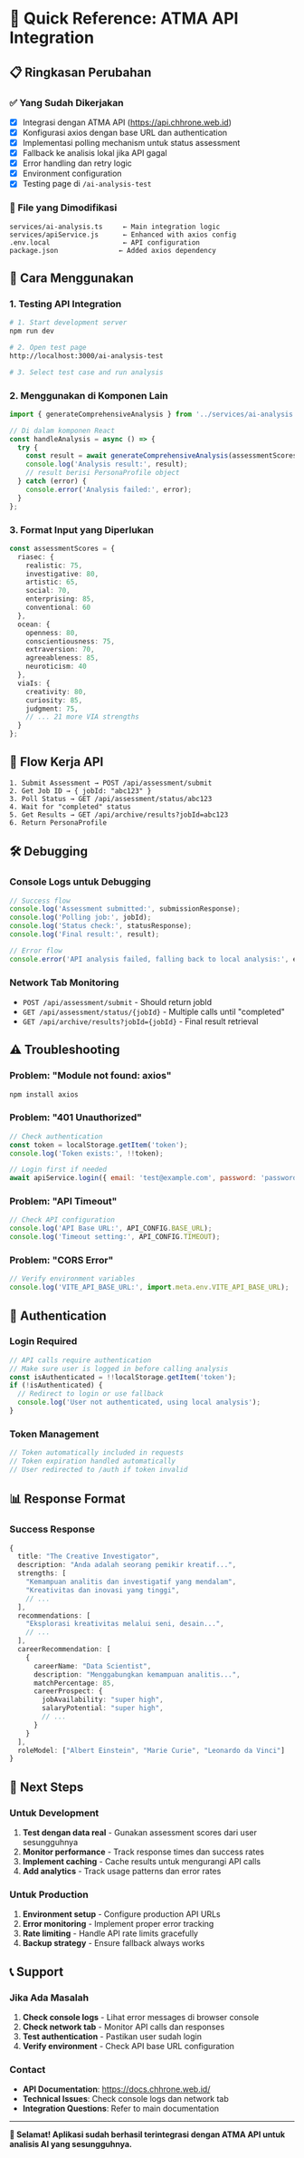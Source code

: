 # 🚀 Quick Reference: ATMA API Integration

## 📋 Ringkasan Perubahan

### ✅ Yang Sudah Dikerjakan
- [x] Integrasi dengan ATMA API (https://api.chhrone.web.id)
- [x] Konfigurasi axios dengan base URL dan authentication
- [x] Implementasi polling mechanism untuk status assessment
- [x] Fallback ke analisis lokal jika API gagal
- [x] Error handling dan retry logic
- [x] Environment configuration
- [x] Testing page di `/ai-analysis-test`

### 🔧 File yang Dimodifikasi
```
services/ai-analysis.ts     ← Main integration logic
services/apiService.js      ← Enhanced with axios config
.env.local                  ← API configuration
package.json               ← Added axios dependency
```

## 🎯 Cara Menggunakan

### 1. **Testing API Integration**
```bash
# 1. Start development server
npm run dev

# 2. Open test page
http://localhost:3000/ai-analysis-test

# 3. Select test case and run analysis
```

### 2. **Menggunakan di Komponen Lain**
```typescript
import { generateComprehensiveAnalysis } from '../services/ai-analysis';

// Di dalam komponen React
const handleAnalysis = async () => {
  try {
    const result = await generateComprehensiveAnalysis(assessmentScores);
    console.log('Analysis result:', result);
    // result berisi PersonaProfile object
  } catch (error) {
    console.error('Analysis failed:', error);
  }
};
```

### 3. **Format Input yang Diperlukan**
```typescript
const assessmentScores = {
  riasec: {
    realistic: 75,
    investigative: 80,
    artistic: 65,
    social: 70,
    enterprising: 85,
    conventional: 60
  },
  ocean: {
    openness: 80,
    conscientiousness: 75,
    extraversion: 70,
    agreeableness: 85,
    neuroticism: 40
  },
  viaIs: {
    creativity: 80,
    curiosity: 85,
    judgment: 75,
    // ... 21 more VIA strengths
  }
};
```

## 🔄 Flow Kerja API

```
1. Submit Assessment → POST /api/assessment/submit
2. Get Job ID → { jobId: "abc123" }
3. Poll Status → GET /api/assessment/status/abc123
4. Wait for "completed" status
5. Get Results → GET /api/archive/results?jobId=abc123
6. Return PersonaProfile
```

## 🛠️ Debugging

### Console Logs untuk Debugging
```javascript
// Success flow
console.log('Assessment submitted:', submissionResponse);
console.log('Polling job:', jobId);
console.log('Status check:', statusResponse);
console.log('Final result:', result);

// Error flow
console.error('API analysis failed, falling back to local analysis:', error);
```

### Network Tab Monitoring
- `POST /api/assessment/submit` - Should return jobId
- `GET /api/assessment/status/{jobId}` - Multiple calls until "completed"
- `GET /api/archive/results?jobId={jobId}` - Final result retrieval

## ⚠️ Troubleshooting

### Problem: "Module not found: axios"
```bash
npm install axios
```

### Problem: "401 Unauthorized"
```javascript
// Check authentication
const token = localStorage.getItem('token');
console.log('Token exists:', !!token);

// Login first if needed
await apiService.login({ email: 'test@example.com', password: 'password' });
```

### Problem: "API Timeout"
```javascript
// Check API configuration
console.log('API Base URL:', API_CONFIG.BASE_URL);
console.log('Timeout setting:', API_CONFIG.TIMEOUT);
```

### Problem: "CORS Error"
```javascript
// Verify environment variables
console.log('VITE_API_BASE_URL:', import.meta.env.VITE_API_BASE_URL);
```

## 🔐 Authentication

### Login Required
```javascript
// API calls require authentication
// Make sure user is logged in before calling analysis
const isAuthenticated = !!localStorage.getItem('token');
if (!isAuthenticated) {
  // Redirect to login or use fallback
  console.log('User not authenticated, using local analysis');
}
```

### Token Management
```javascript
// Token automatically included in requests
// Token expiration handled automatically
// User redirected to /auth if token invalid
```

## 📊 Response Format

### Success Response
```typescript
{
  title: "The Creative Investigator",
  description: "Anda adalah seorang pemikir kreatif...",
  strengths: [
    "Kemampuan analitis dan investigatif yang mendalam",
    "Kreativitas dan inovasi yang tinggi",
    // ...
  ],
  recommendations: [
    "Eksplorasi kreativitas melalui seni, desain...",
    // ...
  ],
  careerRecommendation: [
    {
      careerName: "Data Scientist",
      description: "Menggabungkan kemampuan analitis...",
      matchPercentage: 85,
      careerProspect: {
        jobAvailability: "super high",
        salaryPotential: "super high",
        // ...
      }
    }
  ],
  roleModel: ["Albert Einstein", "Marie Curie", "Leonardo da Vinci"]
}
```

## 🚀 Next Steps

### Untuk Development
1. **Test dengan data real** - Gunakan assessment scores dari user sesungguhnya
2. **Monitor performance** - Track response times dan success rates
3. **Implement caching** - Cache results untuk mengurangi API calls
4. **Add analytics** - Track usage patterns dan error rates

### Untuk Production
1. **Environment setup** - Configure production API URLs
2. **Error monitoring** - Implement proper error tracking
3. **Rate limiting** - Handle API rate limits gracefully
4. **Backup strategy** - Ensure fallback always works

## 📞 Support

### Jika Ada Masalah
1. **Check console logs** - Lihat error messages di browser console
2. **Check network tab** - Monitor API calls dan responses
3. **Test authentication** - Pastikan user sudah login
4. **Verify environment** - Check API base URL configuration

### Contact
- **API Documentation**: https://docs.chhrone.web.id/
- **Technical Issues**: Check console logs dan network tab
- **Integration Questions**: Refer to main documentation

---

**🎉 Selamat! Aplikasi sudah berhasil terintegrasi dengan ATMA API untuk analisis AI yang sesungguhnya.**
